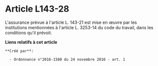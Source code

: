 # Article L143-28

L'assurance prévue à l'article L. 143-21 est mise en œuvre par les institutions mentionnées à l'article L. 3253-14 du code du
travail, dans les conditions qu'il prévoit.

**Liens relatifs à cet article**

	**Créé par**:

	  - Ordonnance n°2016-1580 du 24 novembre 2016 - art. 1
